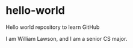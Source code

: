 # hello-world
Hello world repository to learn GitHub

I am William Lawson, and I am a senior CS major.
